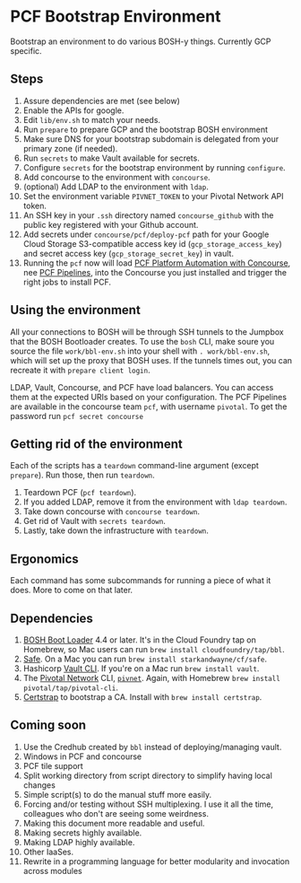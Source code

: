 # PCF Bootstrap Environment

Bootstrap an environment to do various BOSH-y things. Currently GCP specific.

## Steps

1. Assure dependencies are met (see below)
1. Enable the APIs for google.
1. Edit `lib/env.sh` to match your needs.
1. Run `prepare` to prepare GCP and the bootstrap BOSH environment
1. Make sure DNS for your bootstrap subdomain is delegated from your primary zone (if needed).
1. Run `secrets` to make Vault available for secrets.
1. Configure `secrets` for the bootstrap environment by running `configure`.
1. Add concourse to the environment with `concourse`.
1. (optional) Add LDAP to the environment with `ldap`.
1. Set the environment variable `PIVNET_TOKEN` to your Pivotal Network API token.
1. An SSH key in your `.ssh` directory named `concourse_github` with the public key registered with your Github account.
1. Add secrets under `concourse/pcf/deploy-pcf` path for your Google Cloud Storage
   S3-compatible access key id (`gcp_storage_access_key`) and secret access key (`gcp_storage_secret_key`) in vault.
1. Running the `pcf` now will load [PCF Platform Automation with Concourse](https://network.pivotal.io/products/pcf-automation), nee [PCF Pipelines](https://github.com/pivotal-cf/pcf-pipelines), into the Concourse you just installed and trigger the right jobs to install PCF.

## Using the environment

All your connections to BOSH will be through SSH tunnels to the Jumpbox that the
BOSH Bootloader creates. To use the `bosh` CLI, make soure you source the file
`work/bbl-env.sh` into your shell with `. work/bbl-env.sh`, which will set up
the proxy that BOSH uses. If the tunnels times out, you can recreate it with
`prepare client login`.

LDAP, Vault, Concourse, and PCF have load balancers. You can access them at the
expected URIs based on your configuration. The PCF Pipelines are available in
the concourse team `pcf`, with username `pivotal`. To get the password run
`pcf secret concourse`

## Getting rid of the environment

Each of the scripts has a `teardown` command-line argument (except `prepare`). Run those, then run `teardown`.

1. Teardown PCF (`pcf teardown`).
2. If you added LDAP, remove it from the environment with `ldap teardown`.
3. Take down concourse with `concourse teardown`.
4. Get rid of Vault with `secrets teardown`.
5. Lastly, take down the infrastructure with `teardown`.

## Ergonomics

Each command has some subcommands for running a piece of what it does. More to come on that later.

## Dependencies

1. [BOSH Boot Loader](https://github.com/cloudfoundrb-bootloader) 4.4 or later. It's in the Cloud Foundry tap on
Homebrew, so Mac users can run `brew install cloudfoundry/tap/bbl`.
2. [Safe](https://github.com/starkandwayne/safe). On a Mac you can run `brew install starkandwayne/cf/safe`.
3. Hashicorp [Vault CLI](https://www.vaultproject.io). If you're on a Mac run `brew install vault`.
4. The [Pivotal Network](https://network.pivotal.io) CLI, [`pivnet`](https://github.com/pivotal-cf/pivnet-cli). Again, with Homebrew `brew install pivotal/tap/pivotal-cli`.
5. [Certstrap](https://github.com/square/certstrap) to bootstrap a CA. Install with `brew install certstrap`.

## Coming soon

1. Use the Credhub created by `bbl` instead of deploying/managing vault.
1. Windows in PCF and concourse
1. PCF tile support
1. Split working directory from script directory to simplify having local changes
1. Simple script(s) to do the manual stuff more easily.
1. Forcing and/or testing without SSH multiplexing. I use it all the time, colleagues who don't are seeing some weirdness.
1. Making this document more readable and useful.
1. Making secrets highly available.
1. Making LDAP highly available.
1. Other IaaSes.
1. Rewrite in a programming language for better modularity and invocation across modules
